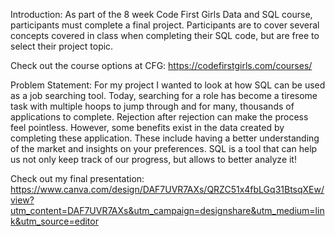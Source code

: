 Introduction:
As part of the 8 week Code First Girls Data and SQL course, participants must complete a final project. Participants are to cover several concepts covered in class when completing their SQL code, but are free to select their project topic.

Check out the course options at CFG: https://codefirstgirls.com/courses/

Problem Statement:
For my project I wanted to look at how SQL can be used as a job searching tool. Today, searching for a role has become a tiresome task with multiple hoops to jump through and for many, thousands of applications to complete. Rejection after rejection can make the process feel pointless. However, some benefits exist in the data created by completing these application. These include having a better understanding of the market and insights on your preferences. SQL is a tool that can help us not only keep track of our progress, but allows to better analyze it!

Check out my final presentation: https://www.canva.com/design/DAF7UVR7AXs/QRZC51x4fbLGq31BtsqXEw/view?utm_content=DAF7UVR7AXs&utm_campaign=designshare&utm_medium=link&utm_source=editor

